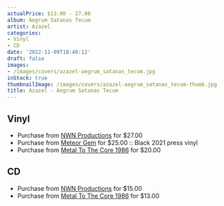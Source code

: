 ```yaml
---
actualPrice: $13.00 - 27.00
album: Aegrum Satanas Tecum
artist: Azazel
categories:
- Vinyl
- CD
date: '2022-11-09T18:40:12'
draft: false
images:
- /images/covers/azazel-aegrum_satanas_tecum.jpg
inStock: true
thumbnailImage: /images/covers/azazel-aegrum_satanas_tecum-thumb.jpg
title: Azazel - Aegrum Satanas Tecum
---
```


## Vinyl
* Purchase from [NWN Productions](http://shop.nwnprod.com/index.php?route=product/product&path=75&product_id=17954&sort=pd.name&order=ASC) for $27.00
* Purchase from [Meteor Gem](https://meteor-gem.com/products/azazel-aegrum-satanas-tecum-lp) for $25.00 :: Black 2021 press vinyl
* Purchase from [Metal To The Core 1986](https://metaltothecore1986.com/shop/azazel-aegrum-satanas-tecum-12-lp/) for $20.00
## CD
* Purchase from [NWN Productions](http://shop.nwnprod.com/index.php?route=product/product&path=93&product_id=17782&sort=pd.name&order=ASC) for $15.00
* Purchase from [Metal To The Core 1986](https://metaltothecore1986.com/shop/azazel-aegrum-satanas-tecum-cd/) for $13.00
